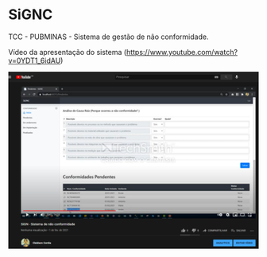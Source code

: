 # SiGNC
TCC - PUBMINAS - Sistema de gestão de não conformidade.


Vídeo da apresentação do sistema (https://www.youtube.com/watch?v=0YDT1_6idAU)

[![Video de apresentação](https://github.com/cleidson/SiGNC/blob/main/imagem%20video.png?raw=true)](https://www.youtube.com/watch?v=0YDT1_6idAU)
